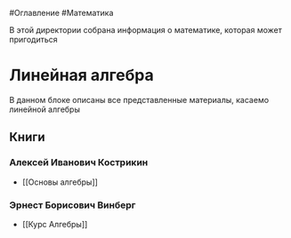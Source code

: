 #Оглавление #Математика

В этой директории собрана информация о математике, которая может пригодиться
# Линейная алгебра
В данном блоке описаны все представленные материалы, касаемо линейной алгебры
## Книги
### Алексей Иванович Кострикин
* [[Основы алгебры]]
### Эрнест Борисович Винберг
* [[Курс Алгебры]]